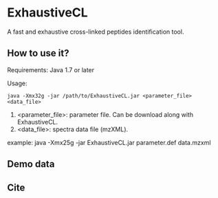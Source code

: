 # ExhaustiveCL
A fast and exhaustive cross-linked peptides identification tool.

## How to use it?
Requirements: Java 1.7 or later

Usage:
```
java -Xmx32g -jar /path/to/ExhaustiveCL.jar <parameter_file> <data_file>
```
1. <parameter_file>: parameter file. Can be download along with ExhaustiveCL.
2. <data_file>: spectra data file (mzXML).

example: java -Xmx25g -jar ExhaustiveCL.jar parameter.def data.mzxml

## Demo data


## Cite
